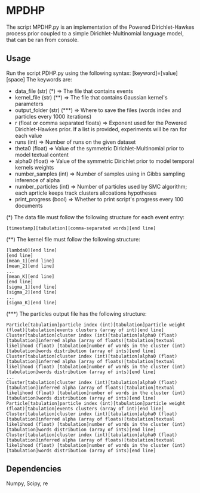 # MPDHP
The script MPDHP.py is an implementation of the Powered Dirichlet-Hawkes process prior coupled to a simple Dirichlet-Multinomial language model, that can be ran from console.

## Usage
Run the script PDHP.py using the following syntax: [keyword]=[value][space]
The keywords are:

- data_file (str) (*) => The file that contains events
- kernel_file (str) (**) => The file that contains Gaussian kernel's parameters
- output_folder (str) (***) => Where to save the files (words index and particles every 1000 iterations)
- r (float or comma separated floats) => Exponent used for the Powered Dirichlet-Hawkes prior. If a list is provided, experiments will be ran for each value
- runs (int) => Number of runs on the given dataset
- theta0 (float) => Value of the symmetric Dirichlet-Multinomial prior to model textual content
- alpha0 (float) => Value of the symmetric Dirichlet prior to model temporal kernels weights
- number_samples (int) => Number of samples using in Gibbs sampling inference of alpha
- number_particles (int) => Number of particles used by SMC algorithm; each aprticle keeps track clusters allcoations hypotheses
- print_progress (bool) => Whether to print script's progress every 100 documents


(*) The data file must follow the following structure for each event entry:
```
[timestamp][tabulation][comma-separated words][end line]
```

(**) The kernel file must follow the following structure:
```
[lambda0][end line]
[end line]
[mean_1][end line]
[mean_2][end line]
...
[mean_K][end line]
[end line]
[sigma_1][end line]
[sigma_2][end line]
...
[sigma_K][end line]
```


(***) The particles output file has the following structure:
```
Particle[tabulation]particle index (int)[tabulation]particle weight (float)[tabulation]events clusters (array of int)[end line]
Cluster[tabulation]cluster index (int)[tabulation]alpha0 (float)[tabulation]inferred alpha (array of floats)[tabulation]textual likelihood (float) [tabulation]number of words in the cluster (int)[tabulation]words distribution (array of ints)[end line]
Cluster[tabulation]cluster index (int)[tabulation]alpha0 (float)[tabulation]inferred alpha (array of floats)[tabulation]textual likelihood (float) [tabulation]number of words in the cluster (int)[tabulation]words distribution (array of ints)[end line]
...
Cluster[tabulation]cluster index (int)[tabulation]alpha0 (float)[tabulation]inferred alpha (array of floats)[tabulation]textual likelihood (float) [tabulation]number of words in the cluster (int)[tabulation]words distribution (array of ints)[end line]
Particle[tabulation]particle index (int)[tabulation]particle weight (float)[tabulation]events clusters (array of int)[end line]
Cluster[tabulation]cluster index (int)[tabulation]alpha0 (float)[tabulation]inferred alpha (array of floats)[tabulation]textual likelihood (float) [tabulation]number of words in the cluster (int)[tabulation]words distribution (array of ints)[end line]
Cluster[tabulation]cluster index (int)[tabulation]alpha0 (float)[tabulation]inferred alpha (array of floats)[tabulation]textual likelihood (float) [tabulation]number of words in the cluster (int)[tabulation]words distribution (array of ints)[end line]
```

## Dependencies
Numpy, Scipy, re







